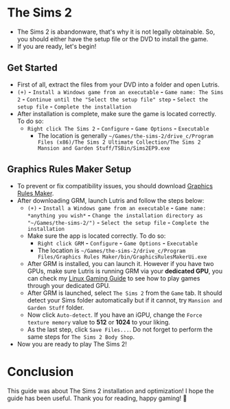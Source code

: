 # The Sims 2
- The Sims 2 is abandonware, that's why it is not legally obtainable. So, you should either have the setup file or the DVD to install the game.
- If you are ready, let's begin!
## Get Started
- First of all, extract the files from your DVD into a folder and open Lutris.
- `(+)` **-** `Install a Windows game from an executable` **-** `Game name: The Sims 2` **-** `Continue until the "Select the setup file" step` **-** `Select the setup file` **-** `Complete the installation`
- After installation is complete, make sure the game is located correctly. To do so:
  - `Right click The Sims 2` **-** `Configure` **-** `Game Options` **-** `Executable`
    - The location is generally `~/Games/the-sims-2/drive_c/Program Files (x86)/The Sims 2 Ultimate Collection/The Sims 2 Mansion and Garden Stuff/TSBin/Sims2EP9.exe` 
## Graphics Rules Maker Setup
- To prevent or fix compatibility issues, you should download [Graphics Rules Maker](https://www.simsnetwork.com/tools/graphics-rules-maker).
- After downloading GRM, launch Lutris and follow the steps below:
  - `(+)` **-** `Install a Windows game from an executable` **-** `Game name: *anything you wish*` **-** `Change the installation directory as "~/Games/the-sims-2/")` **-** `Select the setup file` **-** `Complete the installation`
  - Make sure the app is located correctly. To do so:
    - `Right click GRM` **-** `Configure` **-** `Game Options` **-** `Executable`
    - The location is `~/Games/the-sims-2/drive_c/Program Files/Graphics Rules Maker/bin/GraphicsRulesMakerUi.exe`
  - After GRM is installed, you can launch it. However if you have two GPUs, make sure Lutris is running GRM via your **dedicated GPU**, you can check my [Linux Gaming Guide](https://github.com/cagla-su/Linux-Gaming-Guide?tab=readme-ov-file#hybrid-graphics) to see how to play games through your dedicated GPU.
  - After GRM is launched, select `The Sims 2` from the `Game` tab. It should detect your Sims folder automatically but if it cannot, try `Mansion and Garden Stuff` folder.
  - Now click `Auto-detect`. If you have an iGPU, change the `Force texture memory` value to **512** or **1024** to your liking.
  - As the last step, click `Save Files...`. Do not forget to perform the same steps for `The Sims 2 Body Shop`.
- Now you are ready to play The Sims 2!
# Conclusion
This guide was about The Sims 2 installation and optimization! I hope the guide has been useful. Thank you for reading, happy gaming! 🐧
